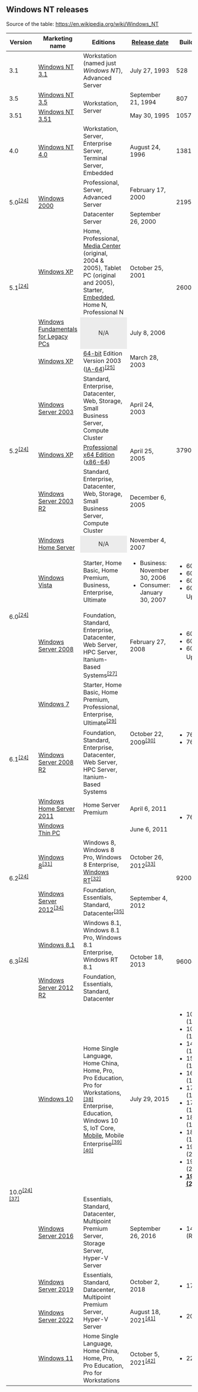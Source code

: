 ## Windows NT releases

Source of the table: https://en.wikipedia.org/wiki/Windows_NT

<table>
<thead><tr>
<th  tabindex="0" role="columnheader button">Version</th>
<th  tabindex="0" role="columnheader button">Marketing name</th>
<th  tabindex="0" role="columnheader button">Editions</th>
<th  tabindex="0" role="columnheader button"><a href="/wiki/Software_release_life_cycle#Release" title="Software release life cycle">Release date</a></th>
<th  tabindex="0" role="columnheader button">Build number
</th></tr></thead><tbody>
<tr>
<td>3.1</td>
<td><a href="/wiki/Windows_NT_3.1" title="Windows NT 3.1">Windows NT 3.1</a></td>
<td>Workstation (named just <i>Windows NT</i>), Advanced Server</td>
<td>July 27, 1993</td>
<td>528
</td></tr>
<tr>
<td>3.5</td>
<td><a href="/wiki/Windows_NT_3.5" title="Windows NT 3.5">Windows NT 3.5</a></td>
<td rowspan="2">Workstation, Server</td>
<td>September 21, 1994</td>
<td>807
</td></tr>
<tr>
<td>3.51</td>
<td><a href="/wiki/Windows_NT_3.51" title="Windows NT 3.51">Windows NT 3.51</a></td>
<td>May 30, 1995</td>
<td>1057
</td></tr>
<tr>
<td>4.0</td>
<td><a href="/wiki/Windows_NT_4.0" title="Windows NT 4.0">Windows NT 4.0</a></td>
<td>Workstation, Server, Enterprise Server, Terminal Server, Embedded</td>
<td>August 24, 1996</td>
<td>1381
</td></tr>
<tr>
<td rowspan="2">5.0<sup id="cite_ref-ms-docs-os-version_25-0" class="reference"><a href="#cite_note-ms-docs-os-version-25">[24]</a></sup></td>
<td rowspan="2"><a href="/wiki/Windows_2000" title="Windows 2000">Windows 2000</a></td>
<td>Professional, Server, Advanced Server</td>
<td>February 17, 2000</td>
<td rowspan="2">2195
</td></tr>
<tr>
<td>Datacenter Server</td>
<td>September 26, 2000
</td></tr>
<tr>
<td rowspan="2">5.1<sup id="cite_ref-ms-docs-os-version_25-1" class="reference"><a href="#cite_note-ms-docs-os-version-25">[24]</a></sup></td>
<td><a href="/wiki/Windows_XP" title="Windows XP">Windows XP</a></td>
<td>Home, Professional, <a href="/wiki/Windows_XP_Media_Center_Edition" title="Windows XP Media Center Edition">Media Center</a> (original, 2004 &amp; 2005), Tablet PC (original and 2005), Starter, <a href="/wiki/Windows_XP_Embedded" class="mw-redirect" title="Windows XP Embedded">Embedded</a>, Home N, Professional N</td>
<td>October 25, 2001</td>
<td rowspan="2">2600
</td></tr>
<tr>
<td><a href="/wiki/Windows_Fundamentals_for_Legacy_PCs" title="Windows Fundamentals for Legacy PCs">Windows Fundamentals for Legacy PCs</a></td>
<td data-sort-value="" style="background: #ececec; color: #2C2C2C; vertical-align: middle; text-align: center;" class="table-na">N/A</td>
<td>July 8, 2006
</td></tr>
<tr>
<td rowspan="5">5.2<sup id="cite_ref-ms-docs-os-version_25-2" class="reference"><a href="#cite_note-ms-docs-os-version-25">[24]</a></sup></td>
<td><a href="/wiki/Windows_XP" title="Windows XP">Windows XP</a></td>
<td><a href="/wiki/64-bit_computing" title="64-bit computing">64-bit</a> Edition Version 2003 (<a href="/wiki/IA-64" title="IA-64">IA-64</a>)<sup id="cite_ref-26" class="reference"><a href="#cite_note-26">[25]</a></sup></td>
<td>March 28, 2003</td>
<td rowspan="5">3790
</td></tr>
<tr>
<td><a href="/wiki/Windows_Server_2003" title="Windows Server 2003">Windows Server 2003</a></td>
<td>Standard, Enterprise, Datacenter, Web, Storage, Small Business Server, Compute Cluster</td>
<td>April 24, 2003
</td></tr>
<tr>
<td><a href="/wiki/Windows_XP" title="Windows XP">Windows XP</a></td>
<td><a href="/wiki/Windows_XP_Professional_x64_Edition" title="Windows XP Professional x64 Edition">Professional x64 Edition</a> (<a href="/wiki/X86-64" title="X86-64">x86-64</a>)</td>
<td>April 25, 2005
</td></tr>
<tr>
<td><a href="/wiki/Windows_Server_2003_R2" class="mw-redirect" title="Windows Server 2003 R2">Windows Server 2003 R2</a></td>
<td>Standard, Enterprise, Datacenter, Web, Storage, Small Business Server, Compute Cluster</td>
<td>December 6, 2005
</td></tr>
<tr>
<td><a href="/wiki/Windows_Home_Server" title="Windows Home Server">Windows Home Server</a></td>
<td data-sort-value="" style="background: #ececec; color: #2C2C2C; vertical-align: middle; text-align: center;" class="table-na">N/A</td>
<td>November 4, 2007
</td></tr>
<tr>
<td rowspan="2">6.0<sup id="cite_ref-ms-docs-os-version_25-3" class="reference"><a href="#cite_note-ms-docs-os-version-25">[24]</a></sup></td>
<td><a href="/wiki/Windows_Vista" title="Windows Vista">Windows Vista</a></td>
<td>Starter, Home Basic, Home Premium, Business, Enterprise, Ultimate
</td>
<td class="plainlist">
<ul><li>Business: November 30, 2006</li>
<li>Consumer: January 30, 2007</li></ul>
</td>
<td class="plainlist">
<ul><li>6000 (RTM)</li>
<li>6001 (SP1)</li>
<li>6002 (SP2)</li>
<li>6003 (SP2 Update)<sup id="cite_ref-27" class="reference"><a href="#cite_note-27">[26]</a></sup></li></ul>
</td></tr>
<tr>
<td><a href="/wiki/Windows_Server_2008" title="Windows Server 2008">Windows Server 2008</a></td>
<td>Foundation, Standard, Enterprise, Datacenter, Web Server, HPC Server, Itanium-Based Systems<sup id="cite_ref-28" class="reference"><a href="#cite_note-28">[27]</a></sup></td>
<td>February 27, 2008
</td>
<td class="plainlist">
<ul><li>6001 (RTM)</li>
<li>6002 (SP2)</li>
<li>6003 (SP2 Update)<sup id="cite_ref-29" class="reference"><a href="#cite_note-29">[28]</a></sup></li></ul>
</td></tr>
<tr>
<td rowspan="4">6.1<sup id="cite_ref-ms-docs-os-version_25-4" class="reference"><a href="#cite_note-ms-docs-os-version-25">[24]</a></sup>
</td>
<td><a href="/wiki/Windows_7" title="Windows 7">Windows 7</a>
</td>
<td>Starter, Home Basic, Home Premium, Professional, Enterprise, Ultimate<sup id="cite_ref-30" class="reference"><a href="#cite_note-30">[29]</a></sup>
</td>
<td rowspan="2">October 22, 2009<sup id="cite_ref-31" class="reference"><a href="#cite_note-31">[30]</a></sup>
</td>
<td class="plainlist" rowspan="2">
<ul><li>7600 (RTM)</li>
<li>7601 (SP1)</li></ul>
</td></tr>
<tr>
<td><a href="/wiki/Windows_Server_2008_R2" title="Windows Server 2008 R2">Windows Server 2008 R2</a>
</td>
<td>Foundation, Standard, Enterprise, Datacenter, Web Server, HPC Server, Itanium-Based Systems
</td></tr>
<tr>
<td><a href="/wiki/Windows_Home_Server_2011" title="Windows Home Server 2011">Windows Home Server 2011</a></td>
<td>Home Server Premium</td>
<td>April 6, 2011
</td>
<td class="plainlist" rowspan="2">
<ul><li>7601 (SP1)</li></ul>
</td></tr>
<tr>
<td><a href="/wiki/Windows_Thin_PC" class="mw-redirect" title="Windows Thin PC">Windows Thin PC</a>
</td>
<td>
</td>
<td>June 6, 2011
</td></tr>
<tr>
<td rowspan="2">6.2<sup id="cite_ref-ms-docs-os-version_25-5" class="reference"><a href="#cite_note-ms-docs-os-version-25">[24]</a></sup>
</td>
<td><a href="/wiki/Windows_8" title="Windows 8">Windows 8</a><sup id="cite_ref-32" class="reference"><a href="#cite_note-32">[31]</a></sup>
</td>
<td>Windows 8, Windows 8 Pro, Windows 8 Enterprise, <a href="/wiki/Windows_RT" title="Windows RT">Windows RT</a><sup id="cite_ref-33" class="reference"><a href="#cite_note-33">[32]</a></sup>
</td>
<td>October 26, 2012<sup id="cite_ref-34" class="reference"><a href="#cite_note-34">[33]</a></sup>
</td>
<td rowspan="2">9200
</td></tr>
<tr>
<td><a href="/wiki/Windows_Server_2012" title="Windows Server 2012">Windows Server 2012</a><sup id="cite_ref-35" class="reference"><a href="#cite_note-35">[34]</a></sup>
</td>
<td>Foundation, Essentials, Standard, Datacenter<sup id="cite_ref-36" class="reference"><a href="#cite_note-36">[35]</a></sup>
</td>
<td>September 4, 2012
</td></tr>
<tr>
<td rowspan="2">6.3<sup id="cite_ref-ms-docs-os-version_25-6" class="reference"><a href="#cite_note-ms-docs-os-version-25">[24]</a></sup>
</td>
<td><a href="/wiki/Windows_8.1" title="Windows 8.1">Windows 8.1</a>
</td>
<td>Windows 8.1, Windows 8.1 Pro, Windows 8.1 Enterprise, Windows RT 8.1
</td>
<td rowspan="2">October 18, 2013
</td>
<td rowspan="2">9600<sup id="cite_ref-37" class="reference"><a href="#cite_note-37">[36]</a></sup>
</td></tr>
<tr>
<td><a href="/wiki/Windows_Server_2012_R2" title="Windows Server 2012 R2">Windows Server 2012 R2</a>
</td>
<td>Foundation, Essentials, Standard, Datacenter
</td></tr>
<tr>
<td rowspan="5">10.0<sup id="cite_ref-ms-docs-os-version_25-7" class="reference"><a href="#cite_note-ms-docs-os-version-25">[24]</a></sup><sup id="cite_ref-itprotoday-nt-10_38-0" class="reference"><a href="#cite_note-itprotoday-nt-10-38">[37]</a></sup>
</td>
<td><a href="/wiki/Windows_10" title="Windows 10">Windows 10</a>
</td>
<td>Home Single Language, Home China, Home, Pro, Pro Education, Pro for Workstations,<sup id="cite_ref-39" class="reference"><a href="#cite_note-39">[38]</a></sup> Enterprise, Education, Windows 10 S, IoT Core, <a href="/wiki/Windows_10_Mobile" title="Windows 10 Mobile">Mobile</a>, Mobile Enterprise<sup id="cite_ref-40" class="reference"><a href="#cite_note-40">[39]</a></sup><sup id="cite_ref-41" class="reference"><a href="#cite_note-41">[40]</a></sup>
</td>
<td>July 29, 2015
</td>
<td class="plainlist">
<ul><li>10240 (1507/RTM)</li>
<li>10586 (1511)</li>
<li>14393 (1607)</li>
<li>15063 (1703)</li>
<li>16299 (1709)</li>
<li>17134 (1803)</li>
<li>17763 (1809)</li>
<li>18362 (19H1)</li>
<li>18363 (19H2)</li>
<li>19041 (20H1)</li>
<li>19042 (20H2)</li>
<li><abbr title="Latest release"><b>19043 (21H1)</b> </abbr></li></ul>
</td></tr>
<tr>
<td><a href="/wiki/Windows_Server_2016" title="Windows Server 2016">Windows Server 2016</a></td>
<td>Essentials, Standard, Datacenter, Multipoint Premium Server, Storage Server, Hyper-V Server</td>
<td>September 26, 2016
</td>
<td class="plainlist">
<ul><li>14393 (RS1)</li></ul>
</td></tr>
<tr>
<td><a href="/wiki/Windows_Server_2019" title="Windows Server 2019">Windows Server 2019</a></td>
<td rowspan="2">Essentials, Standard, Datacenter, Multipoint Premium Server, Hyper-V Server</td>
<td>October 2, 2018
</td>
<td class="plainlist">
<ul><li>17763</li></ul>
</td></tr>
<tr>
<td><a href="/wiki/Windows_Server_2022" class="mw-redirect" title="Windows Server 2022">Windows Server 2022</a></td>
<td>August 18, 2021<sup id="cite_ref-42" class="reference"><a href="#cite_note-42">[41]</a></sup>
</td>
<td class="plainlist">
<ul><li>20348</li></ul>
</td></tr>
<tr>
<td><a href="/wiki/Windows_11" title="Windows 11">Windows 11</a></td>
<td>Home Single Language, Home China, Home, Pro, Pro Education, Pro for Workstations</td>
<td>October 5, 2021<sup id="cite_ref-43" class="reference"><a href="#cite_note-43">[42]</a></sup>
</td>
<td class="plainlist">
<ul><li>22000</li></ul>
</td></tr>
</tbody><tfoot></tfoot></table>